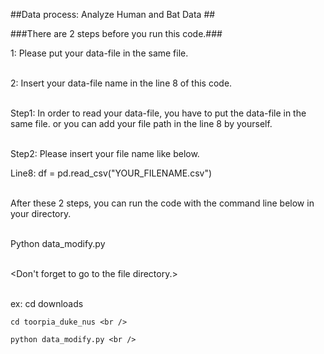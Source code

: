 ##Data process: Analyze Human and Bat Data ##  

###There are 2 steps before you run this code.###

1: Please put your data-file in the same file.
<br />
<br />

2: Insert your data-file name in the line 8 of this code.
<br />
<br />

Step1:
In order to read your data-file, you have to put the data-file in the same file.
or you can add your file path in the line 8 by yourself.
<br />
<br />

Step2:
Please insert your file name like below.
<br />

Line8:
df = pd.read_csv("YOUR_FILENAME.csv")
<br />
<br />


After these 2 steps, you can run the code with the command line below in your directory.<br />
<br />

Python data_modify.py
<br />
<br />


<Don't forget to go to the file directory.>
<br />
<br />

ex: cd downloads <br />

    cd toorpia_duke_nus <br />

    python data_modify.py <br />
